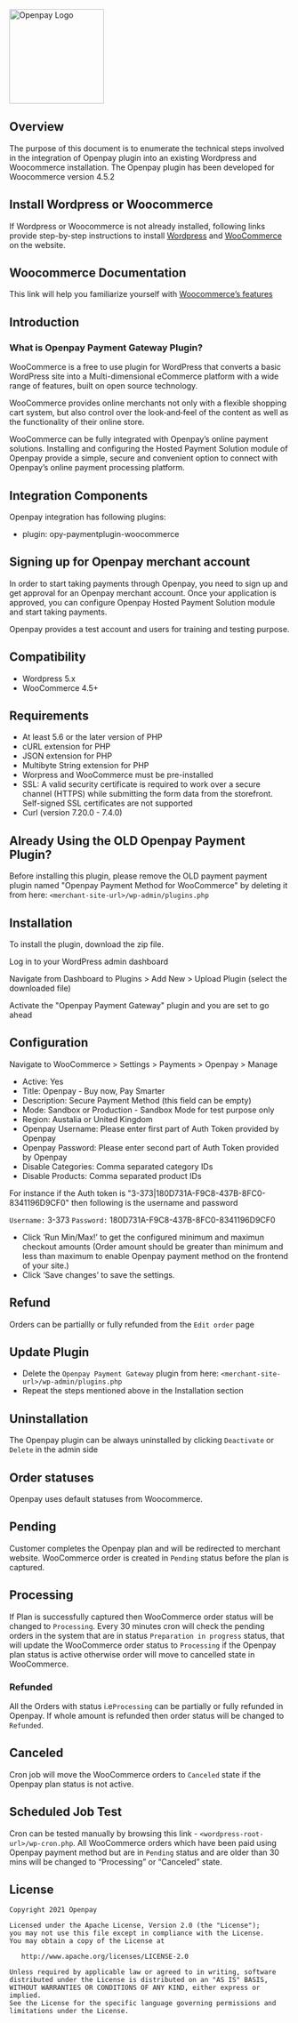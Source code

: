 <img src="https://static.openpay.com.au/brand/logo/openpay_logo_transparent.svg" width="170" alt="Openpay Logo">

## Overview

The purpose of this document is to enumerate the technical steps involved in the integration of Openpay plugin into an existing Wordpress and Woocommerce installation. 
The Openpay plugin has been developed for Woocommerce version 4.5.2

## Install Wordpress or Woocommerce

If Wordpress or Woocommerce is not already installed, following links provide step-by-step instructions to install [Wordpress](https://wordpress.org/support/article/how-to-install-wordpress/) and [WooCommerce](https://docs.woocommerce.com/documentation/plugins/woocommerce/getting-started/installation-and-updating/) on the website.

## Woocommerce Documentation

This link will help you familiarize yourself with [Woocommerce’s features](https://docs.woocommerce.com/)


Introduction
---------

### What is Openpay Payment Gateway Plugin?

WooCommerce is a free to use plugin for WordPress that converts a basic WordPress site into a Multi-dimensional eCommerce platform with a wide range of features, built on open source technology.

WooCommerce provides online merchants not only with a flexible shopping cart system, but also control over the look‐and‐feel of the content as well as the functionality of their online store.

WooCommerce can be fully integrated with Openpay’s online payment solutions. Installing and configuring the Hosted Payment Solution module of Openpay provide a simple, secure and convenient option to connect with Openpay’s online payment processing platform.

## Integration Components

Openpay integration has following plugins:
 - plugin: opy-paymentplugin-woocommerce

## Signing up for Openpay merchant account

In order to start taking payments through Openpay, you need to sign up and get approval for an Openpay merchant account. Once your application is approved, you can configure Openpay Hosted Payment Solution module and start taking payments.

Openpay provides a test account and users for training and testing purpose.


## Compatibility

- Wordpress 5.x
- WooCommerce 4.5+

## Requirements

- At least 5.6 or the later version of PHP
- cURL extension for PHP
- JSON extension for PHP
- Multibyte String extension for PHP
- Worpress and WooCommerce must be pre-installed
- SSL: A valid security certificate is required to work over a secure channel (HTTPS) while submitting the form data from the storefront. Self-signed SSL certificates are not supported
- Curl (version 7.20.0 - 7.4.0)

## Already Using the OLD Openpay Payment Plugin?

Before installing this plugin, please remove the OLD payment payment plugin named "Openpay Payment Method for WooCommerce" by deleting it from here: `<merchant-site-url>/wp-admin/plugins.php`


## Installation

To install the plugin, download the zip file.

Log in to your WordPress admin dashboard

Navigate from Dashboard to Plugins > Add New > Upload Plugin (select the downloaded file)

Activate the "Openpay Payment Gateway" plugin and you are set to go ahead


## Configuration

Navigate to WooCommerce > Settings > Payments > Openpay > Manage

- Active: Yes
- Title: Openpay - Buy now, Pay Smarter
- Description: Secure Payment Method (this field can be empty)
- Mode: Sandbox or Production - Sandbox Mode for test purpose only
- Region: Austalia or United Kingdom
- Openpay Username: Please enter first part of Auth Token provided by Openpay
- Openpay Password: Please enter second part of Auth Token provided by Openpay
- Disable Categories: Comma separated category IDs
- Disable Products: Comma separated product IDs

For instance if the Auth token is "3-373|180D731A-F9C8-437B-8FC0-8341196D9CF0" then following is the username and password

`Username:` 3-373
`Password:` 180D731A-F9C8-437B-8FC0-8341196D9CF0

- Click ‘Run Min/Max!’ to get the configured minimum and maximun checkout amounts
(Order amount should be greater than minimum and less than maximum to enable Openpay payment method on the frontend of your site.)
- Click ‘Save changes’ to save the settings.
 
## Refund

Orders can be partiallly or fully refunded from the `Edit order` page


## Update Plugin

- Delete the `Openpay Payment Gateway` plugin from here: `<merchant-site-url>/wp-admin/plugins.php`
- Repeat the steps mentioned above in the Installation section

## Uninstallation

The Openpay plugin can be always uninstalled by clicking `Deactivate` or `Delete` in the admin side

## Order statuses

Openpay uses default statuses from Woocommerce.

## Pending
Customer completes the Openpay plan and will be redirected to merchant website. WooCommerce order is created in `Pending` status before the plan is captured.

## Processing
If Plan is successfully captured then WooCommerce order status will be changed to `Processing`. 
Every 30 minutes cron will check the pending orders in the system that are in status `Preparation in progress` status, that will update the WooCommerce order status to `Processing` if the Openpay plan status is active otherwise order will move to cancelled state in WooCommerce.

### Refunded
All the Orders with status i.e`Processing` can be partially or fully refunded in Openpay. If whole amount is refunded then order status will be changed to `Refunded`.

## Canceled
Cron job will move the WooCommerce orders to `Canceled` state if the Openpay plan status is not active.


## Scheduled Job Test

Cron can be tested manually by browsing this link - `<wordpress-root-url>/wp-cron.php`. All WooCommerce orders which have been paid using Openpay payment method but are in `Pending` status and are older than 30 mins will be changed to “Processing” or “Canceled” state.


## License

	Copyright 2021 Openpay

    Licensed under the Apache License, Version 2.0 (the "License");
    you may not use this file except in compliance with the License.
    You may obtain a copy of the License at

       http://www.apache.org/licenses/LICENSE-2.0

    Unless required by applicable law or agreed to in writing, software
    distributed under the License is distributed on an "AS IS" BASIS,
    WITHOUT WARRANTIES OR CONDITIONS OF ANY KIND, either express or implied.
    See the License for the specific language governing permissions and
    limitations under the License.
